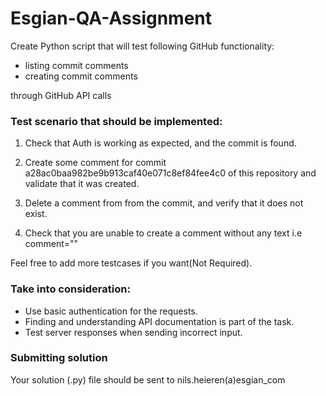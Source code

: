 # Esgian-QA-Assignment

Create Python script that will test following GitHub functionality:
* listing commit comments
* creating commit comments

through GitHub API calls

### Test scenario that should be implemented:

1. Check that Auth is working as expected, and the commit is found.

2. Create some comment for commit a28ac0baa982be9b913caf40e071c8ef84fee4c0 of this repository and validate that it was created.

3. Delete a comment from from the commit, and verify that it does not exist. 

4. Check that you are unable to create a comment without any text i.e comment=""  

Feel free to add more testcases if you want(Not Required).

### Take into consideration:

* Use basic authentication for the requests.
* Finding and understanding API documentation is part of the task.
* Test server responses when sending incorrect input.

### Submitting solution

Your solution (.py) file should be sent to nils.heieren(a)esgian_com
